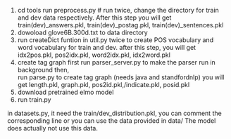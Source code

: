 1. cd tools
   run preprocess.py # run twice, change the directory for train and dev data respectively. 
   After this step you will get train(dev)_answers.pkl,  train(dev)_postag.pkl, train(dev)_sentences.pkl 
2. dowoload glove6B.300d.txt to data directory 
3. run createDict funtion in util.py  twice to create POS vocabulary and word vocabulary for train and dev. 
   after this step, you will get idx2pos.pkl, pos2idx.pkl, word2idx.pkl, idx2word.pkl 
6. create tag graph 
   first run parser_server.py to make the parser run in background then,  
   run parse.py to create tag graph (needs java and standfordnlp)
   you will get length.pkl, graph.pkl, pos2id.pkl,/indicate.pkl, posid.pkl
7. download pretrained elmo model
8. run train.py 

in datasets.py, it need the train/dev_distribution.pkl, you can comment the corresponding line  or you can use the data provided in data/
The model does actually not use this data.
   